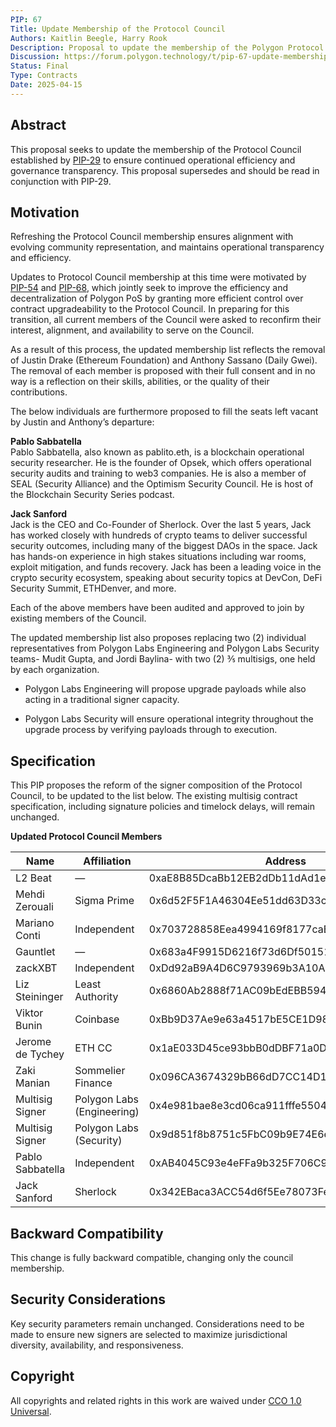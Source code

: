 ```yaml
---
PIP: 67  
Title: Update Membership of the Protocol Council  
Authors: Kaitlin Beegle, Harry Rook 
Description: Proposal to update the membership of the Polygon Protocol Council  
Discussion: https://forum.polygon.technology/t/pip-67-update-membership-of-the-protocol-council/21007 
Status: Final
Type: Contracts  
Date: 2025-04-15
---
```


## Abstract  
This proposal seeks to update the membership of the Protocol Council established by [PIP-29](https://github.com/maticnetwork/Polygon-Improvement-Proposals/blob/main/PIPs/PIP-29.md) to ensure continued operational efficiency and governance transparency. This proposal supersedes and should be read in conjunction with PIP-29.

## Motivation  
Refreshing the Protocol Council membership ensures alignment with evolving community representation, and maintains operational transparency and efficiency. 

Updates to Protocol Council membership at this time were motivated by [PIP-54](https://github.com/maticnetwork/Polygon-Improvement-Proposals/blob/main/PIPs/PIP-54.md) and [PIP-68](https://github.com/maticnetwork/Polygon-Improvement-Proposals/blob/main/PIPs/PIP-68.md), which jointly seek to improve the  efficiency and decentralization of Polygon PoS by granting more efficient control over contract upgradeability to the Protocol Council.  In preparing for this transition, all current members of the Council were asked to reconfirm their interest, alignment, and availability to serve on the Council. 

As a result of this process, the updated membership list reflects the removal of Justin Drake (Ethereum Foundation) and Anthony Sassano (Daily Gwei).  The removal of each member is proposed with their full consent and in no way is a reflection on their skills, abilities, or the quality of their contributions. 

The below individuals are furthermore proposed to fill the seats left vacant by Justin and Anthony’s departure:

**Pablo Sabbatella**  
Pablo Sabbatella, also known as pablito.eth, is a blockchain operational security researcher. He is the founder of Opsek, which offers operational security audits and training to web3 companies.  He is also a member of SEAL (Security Alliance) and the Optimism Security Council.  He is host of the Blockchain Security Series podcast. 

**Jack Sanford**  
Jack is the CEO and Co-Founder of Sherlock.  Over the last 5 years, Jack has worked closely with hundreds of crypto teams to deliver successful security outcomes, including many of the biggest DAOs in the space.  Jack has hands-on experience in high stakes situations including war rooms, exploit mitigation, and funds recovery.  Jack has been a leading voice in the crypto security ecosystem, speaking about security topics at DevCon, DeFi Security Summit, ETHDenver, and more. 

Each of the above members have been audited and approved to join by existing members of the Council. 

The updated membership list also proposes replacing two (2) individual representatives from Polygon Labs Engineering and Polygon Labs Security teams- Mudit Gupta, and Jordi Baylina-  with two (2) ⅗ multisigs, one held by each organization. 

* Polygon Labs Engineering will propose upgrade payloads while also acting in a traditional signer capacity.   
    
* Polygon Labs Security will ensure operational integrity throughout the upgrade process by verifying payloads through to execution.

## Specification  
This PIP proposes the reform of the signer composition of the Protocol Council, to be updated to the list below. The existing multisig contract specification, including signature policies and timelock delays, will remain unchanged. 

**Updated Protocol Council Members**

| Name                | Affiliation                | Address                                      |
|---------------------|----------------------------|----------------------------------------------|
| L2 Beat             | —                          | 0xaE8B85DcaBb12EB2dDb11dAd1ed968b7eD81B410   |
| Mehdi Zerouali      | Sigma Prime                | 0x6d52F5F1A46304Ee51dd63D33cf1A7Be67EB9250   |
| Mariano Conti       | Independent                | 0x703728858Eea4994169f8177caB4F6dBA9783EAA   |
| Gauntlet            | —                          | 0x683a4F9915D6216f73d6Df50151725036bD26C02   |
| zackXBT             | Independent                | 0xDd92aB9A4D6C9793969b3A10A11FC934D5d93a49   |
| Liz Steininger      | Least Authority            | 0x6860Ab2888f71AC09bEdEBB594b5B50299aC7889   |
| Viktor Bunin        | Coinbase                   | 0xBb9D37Ae9e63a4517bE5CE1D98eB9D89938fb651   |
| Jerome de Tychey    | ETH CC                     | 0x1aE033D45ce93bbB0dDBF71a0Da9de01FeFD8529   |
| Zaki Manian         | Sommelier Finance          | 0x096CA3674329bB66dD7CC14D1511dfB7728b9193   |
| Multisig Signer     | Polygon Labs (Engineering) | 0x4e981bae8e3cd06ca911fffe5504b2653ac1c38a   |
| Multisig Signer     | Polygon Labs (Security)    | 0x9d851f8b8751c5FbC09b9E74E6e68E9950949052   |
| Pablo Sabbatella    | Independent                | 0xAB4045C93e4eFFa9b325F706C9a690Ed00d08958   |
| Jack Sanford        | Sherlock                   | 0x342EBaca3ACC54d6f5Ee78073FeC4af07f42B94e   |

## Backward Compatibility  
This change is fully backward compatible, changing only the council membership. 

## Security Considerations  
Key security parameters remain unchanged. Considerations need to be made to ensure new signers are selected to maximize jurisdictional diversity, availability, and responsiveness.

## Copyright  
All copyrights and related rights in this work are waived under [CCO 1.0 Universal](https://creativecommons.org/publicdomain/zero/1.0/legalcode).
